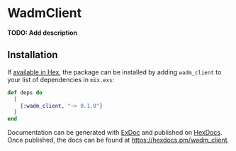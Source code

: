 # WadmClient

**TODO: Add description**

## Installation

If [available in Hex](https://hex.pm/docs/publish), the package can be installed
by adding `wadm_client` to your list of dependencies in `mix.exs`:

```elixir
def deps do
  [
    {:wadm_client, "~> 0.1.0"}
  ]
end
```

Documentation can be generated with [ExDoc](https://github.com/elixir-lang/ex_doc)
and published on [HexDocs](https://hexdocs.pm). Once published, the docs can
be found at <https://hexdocs.pm/wadm_client>.

